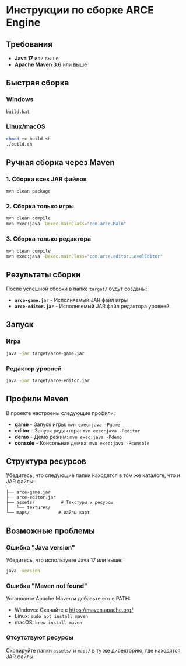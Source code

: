 # Инструкции по сборке ARCE Engine

## Требования

- **Java 17** или выше
- **Apache Maven 3.6** или выше

## Быстрая сборка

### Windows
```cmd
build.bat
```

### Linux/macOS
```bash
chmod +x build.sh
./build.sh
```

## Ручная сборка через Maven

### 1. Сборка всех JAR файлов
```bash
mvn clean package
```

### 2. Сборка только игры
```bash
mvn clean compile
mvn exec:java -Dexec.mainClass="com.arce.Main"
```

### 3. Сборка только редактора
```bash
mvn clean compile  
mvn exec:java -Dexec.mainClass="com.arce.editor.LevelEditor"
```

## Результаты сборки

После успешной сборки в папке `target/` будут созданы:

- **`arce-game.jar`** - Исполняемый JAR файл игры
- **`arce-editor.jar`** - Исполняемый JAR файл редактора уровней

## Запуск

### Игра
```bash
java -jar target/arce-game.jar
```

### Редактор уровней
```bash
java -jar target/arce-editor.jar
```

## Профили Maven

В проекте настроены следующие профили:

- **game** - Запуск игры: `mvn exec:java -Pgame`
- **editor** - Запуск редактора: `mvn exec:java -Peditor`
- **demo** - Демо режим: `mvn exec:java -Pdemo`
- **console** - Консольная демка: `mvn exec:java -Pconsole`

## Структура ресурсов

Убедитесь, что следующие папки находятся в том же каталоге, что и JAR файлы:

```
├── arce-game.jar
├── arce-editor.jar
├── assets/          # Текстуры и ресурсы
│   └── textures/
└── maps/           # Файлы карт
```

## Возможные проблемы

### Ошибка "Java version"
Убедитесь, что используете Java 17 или выше:
```bash
java -version
```

### Ошибка "Maven not found"
Установите Apache Maven и добавьте его в PATH:
- Windows: Скачайте с https://maven.apache.org/
- Linux: `sudo apt install maven`
- macOS: `brew install maven`

### Отсутствуют ресурсы
Скопируйте папки `assets/` и `maps/` в ту же директорию, где находятся JAR файлы. 